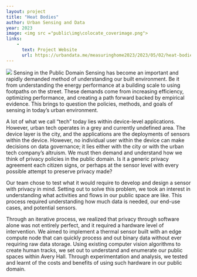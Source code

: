 ```yaml
---
layout: project
title: "Heat Bodies"
author: Urban Sensing and Data
year: 2023
image: <img src ="public\img\colocate_coverimage.png">
links:
    -
      text: Project Website
      url: https://urbandata.me/measuringhome2023/2023/05/02/heat-bodies/
---
```

<img src ="\img\colocate_coverimage.png">
Sensing in the Public Domain
Sensing has become an important and rapidly demanded method of understanding our built environment. Be it from understanding the energy performance at a building scale to using footpaths on the street. These demands come from increasing efficiency, optimizing performance, and creating a path forward backed by empirical evidence. This brings to question the policies, methods, and goals of sensing in today’s urban environment.

A lot of what we call “tech” today lies within device-level applications. However, urban tech operates in a grey and currently undefined area. The device layer is the city, and the applications are the deployments of sensors within the device. However, no individual user within the device can make decisions on data governance; it lies either with the city or with the urban tech company’s altruism. We must then demand and understand how we think of privacy policies in the public domain. Is it a generic privacy agreement each citizen signs, or perhaps at the sensor level with every possible attempt to preserve privacy made?

Our team chose to test what it would require to develop and design a sensor with privacy in mind. Setting out to solve this problem, we took an interest in understanding what activities and flows in our public space are like. This process required understanding how much data is needed, our end-use cases, and potential sensors.

Through an iterative process, we realized that privacy through software alone was not entirely perfect, and it required a hardware level of intervention. We aimed to implement a thermal sensor built with an edge compute node that can quickly process and out binary data without ever requiring raw data storage. Using existing computer vision algorithms to create human tracks, we set out to understand and enumerate our public spaces within Avery Hall. Through experimentation and analysis, we tested and learnt of the costs and benefits of using such hardware in our public domain.